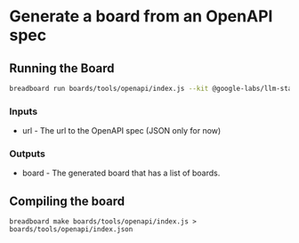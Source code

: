 # Generate a board from an OpenAPI spec

## Running the Board

```bash
breadboard run boards/tools/openapi/index.js --kit @google-labs/llm-starter --kit @google-labs/core-kit -i "{\"url\":\"https://api.apis.guru/v2/specs/apis.guru/2.2.0/openapi.json\"}"
```

### Inputs

- url - The url to the OpenAPI spec (JSON only for now)

### Outputs

- board - The generated board that has a list of boards.

## Compiling the board

`breadboard make boards/tools/openapi/index.js >  boards/tools/openapi/index.json`

